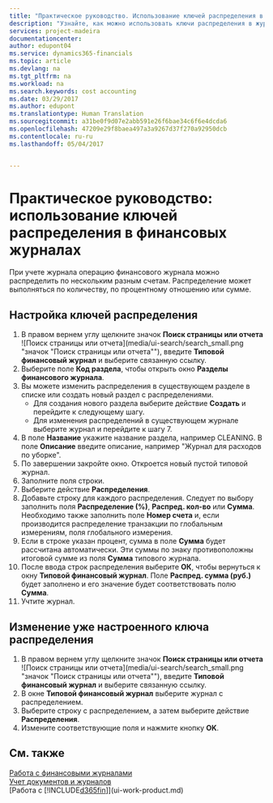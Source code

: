 ```yaml
---
title: "Практическое руководство. Использование ключей распределения в финансовых журналах | Документы Майкрософт"
description: "Узнайте, как можно использовать ключи распределения в журналах."
services: project-madeira
documentationcenter: 
author: edupont04
ms.service: dynamics365-financials
ms.topic: article
ms.devlang: na
ms.tgt_pltfrm: na
ms.workload: na
ms.search.keywords: cost accounting
ms.date: 03/29/2017
ms.author: edupont
ms.translationtype: Human Translation
ms.sourcegitcommit: a31be0f9d07e2abb591e26f6bae34c6f6e4dcda6
ms.openlocfilehash: 47209e29f8baea497a3a9267d37f270a92950dcb
ms.contentlocale: ru-ru
ms.lasthandoff: 05/04/2017


---
```

# <a name="how-to-use-allocation-keys-in-general-journals"></a>Практическое руководство: использование ключей распределения в финансовых журналах
При учете журнала операцию финансового журнала можно распределить по нескольким разным счетам. Распределение может выполняться по количеству, по процентному отношению или сумме.

## <a name="to-set-up-allocation-keys"></a>Настройка ключей распределения
1. В правом вернем углу щелкните значок **Поиск страницы или отчета** ![Поиск страницы или отчета](media/ui-search/search_small.png "значок "Поиск страницы или отчета""), введите **Типовой финансовый журнал** и выберите связанную ссылку.
2. Выберите поле **Код раздела**, чтобы открыть окно **Разделы финансового журнала**.
3. Вы можете изменить распределения в существующем разделе в списке или создать новый раздел с распределениями.
   * Для создания нового раздела выберите действие **Создать** и перейдите к следующему шагу.
   * Для изменения распределений в существующем журнале выберите журнал и перейдите к шагу 7.    
4. В поле **Название** укажите название раздела, например CLEANING. В поле **Описание** введите описание, например "Журнал для расходов по уборке".
5. По завершении закройте окно. Откроется новый пустой типовой журнал.
6. Заполните поля строки.
7. Выберите действие **Распределения**.
8. Добавьте строку для каждого распределения. Следует по выбору заполнить поля **Распределение (%)**, **Распред. кол-во** или **Сумма**. Необходимо также заполнить поле **Номер счета** и, если производится распределение транзакции по глобальным измерениям, поля глобального измерения.
9. Если в строке указан процент, сумма в поле **Сумма** будет рассчитана автоматически. Эти суммы по знаку противоположны итоговой сумме из поля **Сумма** типового журнала.
10. После ввода строк распределения выберите **ОК**, чтобы вернуться к окну **Типовой финансовый журнал**. Поле **Распред. сумма (руб.)** будет заполнено и его значение будет соответствовать полю **Сумма**.
11. Учтите журнал.

## <a name="to-change-an-allocation-key-that-has-already-been-set-up"></a>Изменение уже настроенного ключа распределения
1. В правом вернем углу щелкните значок **Поиск страницы или отчета** ![Поиск страницы или отчета](media/ui-search/search_small.png "значок "Поиск страницы или отчета""), введите **Типовой финансовый журнал** и выберите связанную ссылку.
2. В окне **Типовой финансовый журнал** выберите журнал с распределением.
3. Выберите строку с распределением, а затем выберите действие **Распределения**.
4. Измените соответствующие поля и нажмите кнопку **OK**.

## <a name="see-also"></a>См. также
[Работа с финансовыми журналами](ui-work-general-journals.md)  
[Учет документов и журналов](ui-post-documents-journals.md)  
[Работа с [!INCLUDE[d365fin](includes/d365fin_md.md)]](ui-work-product.md)

